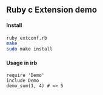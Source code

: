 ## Ruby c Extension demo

#### Install

```bash
ruby extconf.rb
make
sudo make install
```

#### Usage in irb

```irb
require 'Demo'
include Demo
demo_sum(1, 4) # => 5
```
